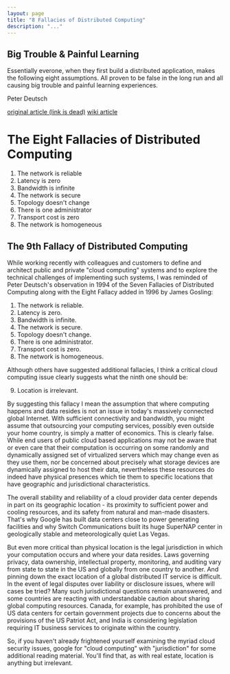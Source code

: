```yaml
---
layout: page
title: "8 Fallacies of Distributed Computing"
description: "..."
---
```



## Big Trouble & Painful Learning

Essentially everone, when they first build a distributed application, makes the following eight assumptions. All proven to be false in the long run and all causing big trouble and painful learning experiences.

Peter Deutsch

[original article (link is dead)](https://blogs.oracle.com/jag/resource/Fallacies.html)
[wiki article](https://en.wikipedia.org/wiki/Fallacies_of_distributed_computing)




# The Eight Fallacies of Distributed Computing

1.   The network is reliable
2.   Latency is zero
3.   Bandwidth is infinite
4.   The network is secure
5.   Topology doesn't change
6.   There is one administrator
7.   Transport cost is zero
8.   The network is homogeneous






## The 9th Fallacy of Distributed Computing

While working recently with colleagues and customers to define and architect public and private "cloud computing" systems and to explore the technical challenges of implementing such systems, I was reminded of Peter Deutsch's observation in 1994 of the Seven Fallacies of Distributed Computing along with the Eight Fallacy added in 1996 by James Gosling: 

1. The network is reliable.
2. Latency is zero.
3. Bandwidth is infinite.
4. The network is secure.
5. Topology doesn't change.
6. There is one administrator.
7. Transport cost is zero.
8. The network is homogeneous.

Although others have suggested additional fallacies, I think a critical cloud computing issue clearly suggests what the ninth one should be: 

9. Location is irrelevant.

By suggesting this fallacy I mean the assumption that where computing happens and data resides is not an issue in today's massively connected global Internet. With sufficient connectivity and bandwidth, you might assume that outsourcing your computing services, possibly even outside your home country, is simply a matter of economics. This is clearly false. While end users of public cloud based applications may not be aware that or even care that their computation is occurring on some randomly and dynamically assigned set of virtualized servers which may change even as they use them, nor be concerned about precisely what storage devices are dynamically assigned to host their data, nevertheless these resources do indeed have physical presences which tie them to specific locations that have geographic and jurisdictional characteristics.

The overall stability and reliability of a cloud provider data center depends in part on its geographic location - its proximity to sufficient power and cooling resources, and its safety from natural and man-made disasters. That's why Google has built data centers close to power generating facilities and why Switch Communications built its huge SuperNAP center in geologically stable and meteorologically quiet Las Vegas.

But even more critical than physical location is the legal jurisdiction in which your computation occurs and where your data resides. Laws governing privacy, data ownership, intellectual property, monitoring, and auditing vary from state to state in the US and globally from one country to another. And pinning down the exact location of a global distributed IT service is difficult. In the event of legal disputes over liability or disclosure issues, where will cases be tried? Many such jurisdictional questions remain unanswered, and some countries are reacting with understandable caution about sharing global computing resources. Canada, for example, has prohibited the use of US data centers for certain government projects due to concerns about the provisions of the US Patriot Act, and India is considering legislation requiring IT business services to originate within the country.

So, if you haven't already frightened yourself examining the myriad cloud security issues, google for "cloud computing" with "jurisdiction" for some additional reading material. You'll find that, as with real estate, location is anything but irrelevant.
